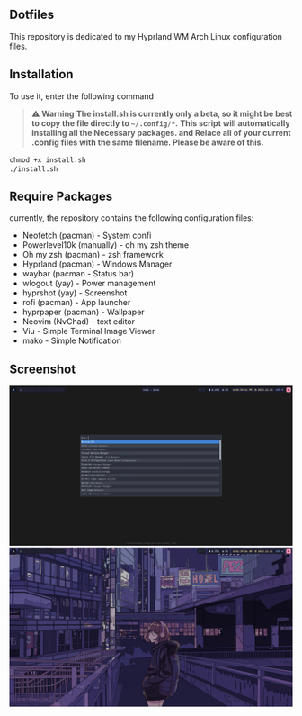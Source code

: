 ## Dotfiles

This repository is dedicated to my Hyprland WM Arch Linux configuration files.

## Installation

To use it, enter the following command

> **⚠️ Warning**
> **The install.sh is currently only a beta, so it might be best to copy the file directly to `~/.config/*`.**
> **This script will automatically installing all the Necessary packages. and Relace all of your current .config files with the same filename. Please be aware of this.**

```shell
chmod +x install.sh
./install.sh
```

## Require Packages

currently, the repository contains the following configuration files:

- Neofetch (pacman) - System confi
- Powerlevel10k (manually) - oh my zsh theme
- Oh my zsh (pacman) - zsh framework
- Hyprland (pacman) - Windows Manager
- waybar (pacman - Status bar)
- wlogout (yay) - Power management
- hyprshot (yay) - Screenshot
- rofi (pacman) - App launcher
- hyprpaper (pacman) - Wallpaper
- Neovim (NvChad) - text editor
- Viu - Simple Terminal Image Viewer
- mako - Simple Notification

## Screenshot

![hyprland](./hyprland.png)
![hyprland-2](./hyprland-2.png)
